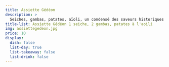 ```yaml
---
title: Assiette Gédéon
description: >
  Seiches, gambas, patates, aïoli, un condensé des saveurs historiques du Gédéon.
title-list: Assiette Gédéon 1 seiche, 2 gambas, patates à l'aoili
img: assiettegedeon.jpg
price: 10
display:
  dish: false
  list-day: true
  list-takeaway: false
  list-drink: false
---
```


